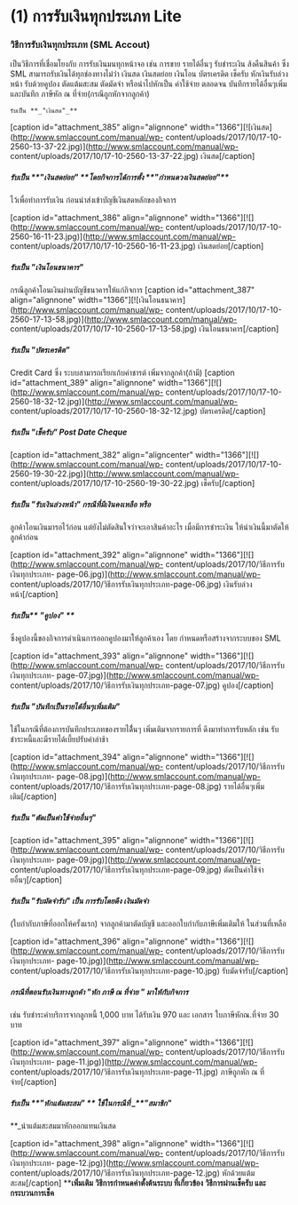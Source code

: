 # (1)	การรับเงินทุกประเภท Lite

### วิธีการรับเงินทุกประเภท (SML Accout)

เป็นวิธีการที่เชื่อมโยงกับ การรับเงินมนทุกหน้าจอ เช่น การขาย รายได้อื่นๆ
รับชำระเงิน ส้งคืนสินค้า ซึ่ง SML สามารถรับเงินได้ทุกช่องทางไม่ว่า เงินสด
เงินสดย่อย เงินโอน บัตรเครดิต เช็ครับ หักเงินรับล่วงหน้า รับด้วยคูปอง
ตัดแต้มสะสม ตัดมัดจำ หรือนำไปหักเป็น ค่าใช้จ่าย ตลอดจน บันทึกรายได้อื่นๆเพิ่ม
และบันทึก ภาษีหัก ณ ที่จ่าย(กรณีถูกหักจากลูกค้า)

    
    
    รับเป็น **_"เงินสด"_**

[caption id="attachment_385" align="alignnone"
width="1366"][![เงินสด](http://www.smlaccount.com/manual/wp-
content/uploads/2017/10/17-10-2560-13-37-22.jpg)](http://www.smlaccount.com/manual/wp-
content/uploads/2017/10/17-10-2560-13-37-22.jpg) เงินสด[/caption]

##### รับเป็น _**"เงินสดย่อย" **_โดยกิจการได้การตั้ง **_"กำหนดวงเงินสดย่อย"_**
ไว้เพื่อทำการรับเงิน ก่อนนำส่งเข้าบัญชีเงินสดหลักของกิจการ

[caption id="attachment_386" align="alignnone"
width="1366"][![](http://www.smlaccount.com/manual/wp-
content/uploads/2017/10/17-10-2560-16-11-23.jpg)](http://www.smlaccount.com/manual/wp-
content/uploads/2017/10/17-10-2560-16-11-23.jpg) เงินสดย่อย[/caption]

##### รับเป็น _**"เงินโอนธนาคาร"**_

กรณีลูกค้าโอนเงินผ่านบัญชีธนาคารให้แก่กิจการ [caption id="attachment_387"
align="alignnone"
width="1366"][![เงินโอนธนาคาร](http://www.smlaccount.com/manual/wp-
content/uploads/2017/10/17-10-2560-17-13-58.jpg)](http://www.smlaccount.com/manual/wp-
content/uploads/2017/10/17-10-2560-17-13-58.jpg) เงินโอนธนาคาร[/caption]

##### รับเป็น **_"บัตรเครดิต"_**

Credit Card ซึ่ง ระบบสามารถเรียกเก้บค่าชารต์ เพิ่มจากลูกค้า(ถ้ามี) [caption
id="attachment_389" align="alignnone"
width="1366"][![](http://www.smlaccount.com/manual/wp-
content/uploads/2017/10/17-10-2560-18-32-12.jpg)](http://www.smlaccount.com/manual/wp-
content/uploads/2017/10/17-10-2560-18-32-12.jpg) บัตรเครดิต[/caption]

##### รับเป็น _**"เช็ครับ"**_ Post Date Cheque

[caption id="attachment_382" align="aligncenter"
width="1366"][![](http://www.smlaccount.com/manual/wp-
content/uploads/2017/10/17-10-2560-19-30-22.jpg)](http://www.smlaccount.com/manual/wp-
content/uploads/2017/10/17-10-2560-19-30-22.jpg) เช็ครับ[/caption]

##### รับเป็น **_"รับเงินล่วงหน้า"_** กรณีที่มีเงินคงเหลือ หรือ
ลูกค้าโอนเงินมารอไว้ก่อน แต่ยังไม่ตัดสินใจว่าจะเอาสินค้าอะไร
เมื่อมีการชำระเงิน ให้นำเงินนี้มาตัดให้ลูกค้าก่อน

[caption id="attachment_392" align="alignnone"
width="1366"][![](http://www.smlaccount.com/manual/wp-
content/uploads/2017/10/วิธีการรับเงินทุกประเภท-
page-06.jpg)](http://www.smlaccount.com/manual/wp-
content/uploads/2017/10/วิธีการรับเงินทุกประเภท-page-06.jpg)
เงินรับล่วงหน้า[/caption]

##### รับเป็น** _"คูปอง"_ **
ซึ่งคูปองนี้ของกิจการดำเนินการออกคูปองมาให้ลูกค้าเอง โดย
กำหนดหรือสร้างจากระบบของ SML

[caption id="attachment_393" align="alignnone"
width="1366"][![](http://www.smlaccount.com/manual/wp-
content/uploads/2017/10/วิธีการรับเงินทุกประเภท-
page-07.jpg)](http://www.smlaccount.com/manual/wp-
content/uploads/2017/10/วิธีการรับเงินทุกประเภท-page-07.jpg) คูปอง[/caption]

##### รับเป็น **_"บันทึกเป็นรายได้อื่นๆเพิ่มเติม"_**
ใช้ในกรณีที่ต้องการบันทึกประเภทของรายได้ื่นๆ เพิ่มเติมจากรายการที่
ดึงมาทำการรับหลัก เช่น รับชำระหนี้และมีรายได้เบี้ยปรับค่าล่าช้า

[caption id="attachment_394" align="alignnone"
width="1366"][![](http://www.smlaccount.com/manual/wp-
content/uploads/2017/10/วิธีการรับเงินทุกประเภท-
page-08.jpg)](http://www.smlaccount.com/manual/wp-
content/uploads/2017/10/วิธีการรับเงินทุกประเภท-page-08.jpg)
รายได้อื่นๆเพิ่มเติม[/caption]

##### รับเป็น _**"ตัดเป็นค่าใช้จ่ายอื่นๆ"**_

[caption id="attachment_395" align="alignnone"
width="1366"][![](http://www.smlaccount.com/manual/wp-
content/uploads/2017/10/วิธีการรับเงินทุกประเภท-
page-09.jpg)](http://www.smlaccount.com/manual/wp-
content/uploads/2017/10/วิธีการรับเงินทุกประเภท-page-09.jpg)
ตัดเป็นค่าใช้จ่ายอื่นๆ[/caption]

##### รับเป็น _**"รับมัดจำรับ"**_ เป็น การรับโดยดึง เงินมัดจำ
(ใบกำกับภาษีที่ออกให้ครั้งแรก) จากลูกค้ามาตัดบัญชี
และออกใบกำกับภาษีเพิ่มเติมให้ ในส่วนที่เหลือ

[caption id="attachment_396" align="alignnone"
width="1366"][![](http://www.smlaccount.com/manual/wp-
content/uploads/2017/10/วิธีการรับเงินทุกประเภท-
page-10.jpg)](http://www.smlaccount.com/manual/wp-
content/uploads/2017/10/วิธีการรับเงินทุกประเภท-page-10.jpg)
รับมัดจำรับ[/caption]

##### กรณีที่ตอนรับเงินทางลูกค้า  _**"หัก ภาษี ณ ที่จ่าย "**_ มาให้กับกิจการ
เช่น รับชำระค่าบริการจากลูกหนี้ 1,000 บาท ได้รับเงิน 970 และ เอกสาร
ใบภาษีหักณ.ที่จ่าย 30 บาท

[caption id="attachment_397" align="alignnone"
width="1366"][![](http://www.smlaccount.com/manual/wp-
content/uploads/2017/10/วิธีการรับเงินทุกประเภท-
page-11.jpg)](http://www.smlaccount.com/manual/wp-
content/uploads/2017/10/วิธีการรับเงินทุกประเภท-page-11.jpg) ภาษีถูกหัก ณ
ที่จ่าย[/caption]

##### รับเป็น _**"หักแต้มสะสม" **_ ใช้ในกรณีที่  _**"สมาชิก"
**_นำแต้มสะสมมาหักออกแทนเงินสด

[caption id="attachment_398" align="alignnone"
width="1366"][![](http://www.smlaccount.com/manual/wp-
content/uploads/2017/10/วิธีการรับเงินทุกประเภท-
page-12.jpg)](http://www.smlaccount.com/manual/wp-
content/uploads/2017/10/วิธีการรับเงินทุกประเภท-page-12.jpg)
หักด้วยแต้มสะสม[/caption] ****เพิ่มเติม** **วิธีการกำหนดค่าตั้งต้นระบบ
ที่เกี่ยวข้อง** **วิธีการผ่านเช็ครับ และกระบวนการเช็ค**

